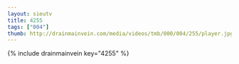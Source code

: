 ```yaml
--- 
layout: sieutv
title: 4255
tags: ["004"]
thumb: http://drainmainvein.com/media/videos/tmb/000/004/255/player.jpg
---
```

{% include drainmainvein key="4255" %} 
